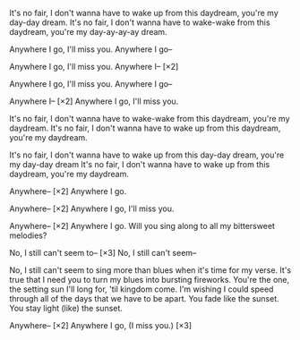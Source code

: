 It's no fair,
I don't wanna have to wake up from this daydream, you're my day-day dream.
It's no fair,
I don't wanna have to wake-wake from this daydream, you're my day-ay-ay-ay dream.

Anywhere I go, I'll miss you.
Anywhere I go–

Anywhere I go, I'll miss you.
Anywhere I– [×2]

Anywhere I go, I'll miss you.
Anywhere I go–

Anywhere I– [×2]
Anywhere I go, I'll miss you.

It's no fair,
I don't wanna have to wake-wake from this daydream, you're my daydream.
It's no fair,
I don't wanna have to wake up from this daydream, you're my daydream.

It's no fair,
I don't wanna have to wake up from this day-day dream, you're my day-day dream
It's no fair,
I don't wanna have to wake up from this daydream, you're my daydream.

Anywhere– [×2]
Anywhere I go.

Anywhere– [×2]
Anywhere I go, I'll miss you.

Anywhere– [×2]
Anywhere I go.
Will you sing along to all my bittersweet melodies?

No, I still can't seem to– [×3]
No, I still can't seem–

No, I still can't seem to
sing more than blues when it's time for my verse.
It's true that I need you
to turn my blues into bursting fireworks.
You're the one,
the setting sun I'll long for, 'til kingdom come.
I'm wishing I could speed through
all of the days that we have to be apart.
You fade like
the sunset.
You stay light
(like) the sunset.

Anywhere– [×2]
Anywhere I go, (I miss you.)
[×3]
